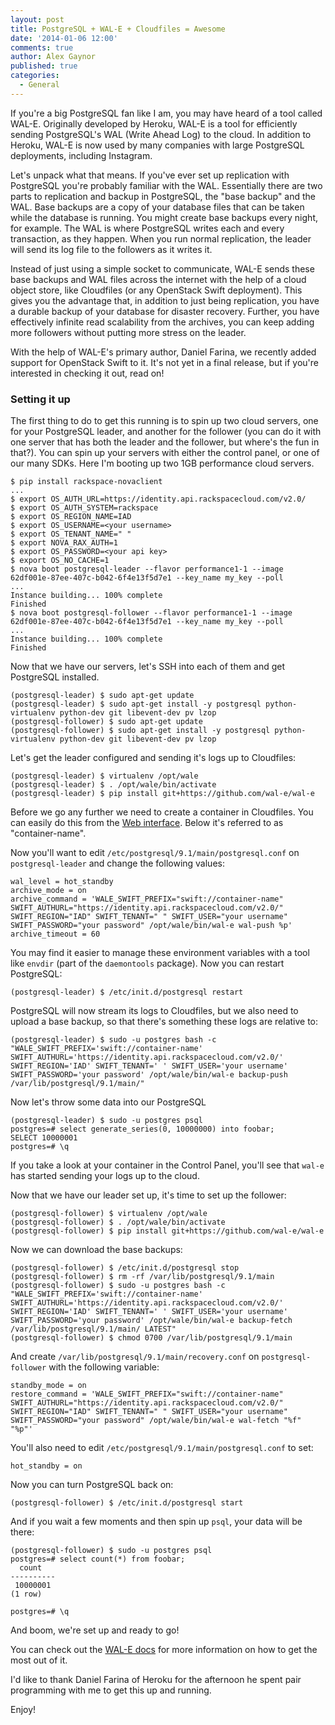 ```yaml
---
layout: post
title: PostgreSQL + WAL-E + Cloudfiles = Awesome
date: '2014-01-06 12:00'
comments: true
author: Alex Gaynor
published: true
categories:
  - General
---
```


If you're a big PostgreSQL fan like I am, you may have heard of a tool called
WAL-E. Originally developed by Heroku, WAL-E is a tool for efficiently sending
PostgreSQL's WAL (Write Ahead Log) to the cloud. In addition to Heroku, WAL-E
is now used by many companies with large PostgreSQL deployments, including
Instagram.

Let's unpack what that means. If you've ever set up replication with PostgreSQL
you're probably familiar with the WAL. Essentially there are two parts to
replication and backup in PostgreSQL, the "base backup" and the WAL. Base
backups are a copy of your database files that can be taken while the database
is running. You might create base backups every night, for example. The WAL is
where PostgreSQL writes each and every transaction, as they happen. When you
run normal replication, the leader will send its log file to the followers as
it writes it.

Instead of just using a simple socket to communicate, WAL-E sends these base
backups and WAL files across the internet with the help of a cloud object
store, like Cloudfiles (or any OpenStack Swift deployment). This gives you the
advantage that, in addition to just being replication, you have a durable
backup of your database for disaster recovery. Further, you have effectively
infinite read scalability from the archives, you can keep adding more followers
without putting more stress on the leader.

With the help of WAL-E's primary author, Daniel Farina, we recently added
support for OpenStack Swift to it. It's not yet in a final release, but if
you're interested in checking it out, read on!

<!-- more -->

### Setting it up

The first thing to do to get this running is to spin up two cloud servers, one
for your PostgreSQL leader, and another for the follower (you can do it with
one server that has both the leader and the follower, but where's the fun in
that?). You can spin up your servers with either the control panel, or one of
our many SDKs. Here I'm booting up two 1GB performance cloud servers.

```
$ pip install rackspace-novaclient
...
$ export OS_AUTH_URL=https://identity.api.rackspacecloud.com/v2.0/
$ export OS_AUTH_SYSTEM=rackspace
$ export OS_REGION_NAME=IAD
$ export OS_USERNAME=<your username>
$ export OS_TENANT_NAME=" "
$ export NOVA_RAX_AUTH=1
$ export OS_PASSWORD=<your api key>
$ export OS_NO_CACHE=1
$ nova boot postgresql-leader --flavor performance1-1 --image 62df001e-87ee-407c-b042-6f4e13f5d7e1 --key_name my_key --poll
...
Instance building... 100% complete
Finished
$ nova boot postgresql-follower --flavor performance1-1 --image 62df001e-87ee-407c-b042-6f4e13f5d7e1 --key_name my_key --poll
...
Instance building... 100% complete
Finished
```

Now that we have our servers, let's SSH into each of them and get PostgreSQL
installed.

```
(postgresql-leader) $ sudo apt-get update
(postgresql-leader) $ sudo apt-get install -y postgresql python-virtualenv python-dev git libevent-dev pv lzop
(postgresql-follower) $ sudo apt-get update
(postgresql-follower) $ sudo apt-get install -y postgresql python-virtualenv python-dev git libevent-dev pv lzop
```

Let's get the leader configured and sending it's logs up to Cloudfiles:

```
(postgresql-leader) $ virtualenv /opt/wale
(postgresql-leader) $ . /opt/wale/bin/activate
(postgresql-leader) $ pip install git+https://github.com/wal-e/wal-e
```

Before we go any further we need to create a container in Cloudfiles. You can
easily do this from the [Web interface](https://mycloud.rackspace.com/files).
Below it's referred to as "container-name".

Now you'll want to edit ``/etc/postgresql/9.1/main/postgresql.conf`` on
``postgresql-leader`` and change the following values:

```
wal_level = hot_standby
archive_mode = on
archive_command = 'WALE_SWIFT_PREFIX="swift://container-name" SWIFT_AUTHURL="https://identity.api.rackspacecloud.com/v2.0/" SWIFT_REGION="IAD" SWIFT_TENANT=" " SWIFT_USER="your username" SWIFT_PASSWORD="your password" /opt/wale/bin/wal-e wal-push %p'
archive_timeout = 60
```

You may find it easier to manage these environment variables with a tool like
``envdir`` (part of the ``daemontools`` package). Now you can restart
PostgreSQL:

```
(postgresql-leader) $ /etc/init.d/postgresql restart
```

PostgreSQL will now stream its logs to Cloudfiles, but we also need to upload a
base backup, so that there's something these logs are relative to:

```
(postgresql-leader) $ sudo -u postgres bash -c "WALE_SWIFT_PREFIX='swift://container-name' SWIFT_AUTHURL='https://identity.api.rackspacecloud.com/v2.0/' SWIFT_REGION='IAD' SWIFT_TENANT=' ' SWIFT_USER='your username' SWIFT_PASSWORD='your password' /opt/wale/bin/wal-e backup-push /var/lib/postgresql/9.1/main/"
```

Now let's throw some data into our PostgreSQL


```
(postgresql-leader) $ sudo -u postgres psql
postgres=# select generate_series(0, 10000000) into foobar;
SELECT 10000001
postgres=# \q
```

If you take a look at your container in the Control Panel, you'll see that
``wal-e`` has started sending your logs up to the cloud.

Now that we have our leader set up, it's time to set up the follower:

```
(postgresql-follower) $ virtualenv /opt/wale
(postgresql-follower) $ . /opt/wale/bin/activate
(postgresql-follower) $ pip install git+https://github.com/wal-e/wal-e
```

Now we can download the base backups:

```
(postgresql-follower) $ /etc/init.d/postgresql stop
(postgresql-follower) $ rm -rf /var/lib/postgresql/9.1/main
(postgresql-follower) $ sudo -u postgres bash -c "WALE_SWIFT_PREFIX='swift://container-name' SWIFT_AUTHURL='https://identity.api.rackspacecloud.com/v2.0/' SWIFT_REGION='IAD' SWIFT_TENANT=' ' SWIFT_USER='your username' SWIFT_PASSWORD='your password' /opt/wale/bin/wal-e backup-fetch /var/lib/postgresql/9.1/main/ LATEST"
(postgresql-follower) $ chmod 0700 /var/lib/postgresql/9.1/main
```

And create ``/var/lib/postgresql/9.1/main/recovery.conf`` on
``postgresql-follower`` with the following variable:

```
standby_mode = on
restore_command = 'WALE_SWIFT_PREFIX="swift://container-name" SWIFT_AUTHURL="https://identity.api.rackspacecloud.com/v2.0/" SWIFT_REGION="IAD" SWIFT_TENANT=" " SWIFT_USER="your username" SWIFT_PASSWORD="your password" /opt/wale/bin/wal-e wal-fetch "%f" "%p"'
```

You'll also need to edit ``/etc/postgresql/9.1/main/postgresql.conf`` to set:

```
hot_standby = on
```

Now you can turn PostgreSQL back on:

```
(postgresql-follower) $ /etc/init.d/postgresql start
```

And if you wait a few moments and then spin up ``psql``, your data will be
there:

```
(postgresql-follower) $ sudo -u postgres psql
postgres=# select count(*) from foobar;
  count
----------
 10000001
(1 row)

postgres=# \q
```

And boom, we're set up and ready to go!

You can check out the [WAL-E docs](https://github.com/wal-e/wal-e#readme) for
more information on how to get the most out of it.

I'd like to thank Daniel Farina of Heroku for the afternoon he spent pair
programming with me to get this up and running.

Enjoy!
